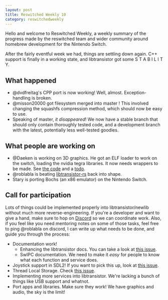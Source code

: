 ```yaml
---
layout: post
title: Reswitched Weekly 10
category: reswitchedweekly
---
```


Hello and welcome to Reswitched Weekly, a weekly summary of the progress
made by the reswitched team and wider community around homebrew development for
the Nintendo Switch.

After the fairly eventful week we had, things are settling down again. C++
support is finally in a working state, and libtransistor got some
S T A B I L I T Y.

## What happened

- @dvdfreitag's CPP port is now working! Well, almost. Exception-handling is
  broken.
- @misson20000 got filesystem merged into master ! This involved changing the
  squashfs compression method, which should now be easy to use.
- Speaking of master, *it disappeared*! We now have a stable branch that should
  only contain thoroughly tested code, and a development branch with the latest,
  potentially less well-tested goodies.

## What people are working on

- @Daeken is working on 3D graphics. He got an ELF loader to work on the switch,
  loading the nvidia tegra libraries. It now needs wrappers to be made. See [the
  code](https://github.com/daeken/traNVparency) and a
  [todo](https://checkvist.com/checklists/658460-tranvparency?widget=true).
- @roblabla is beating [libtransistor-rs](https://github.com/roblabla/libtransistor-rs)
  back into shape.
- Stary is porting Bochs (an x86 emulator) on the Nintendo Switch.

## Call for participation

Lots of things could be implemented properly into libtransistor/newlib without
much more reverse-engineering. If you're a developer and want to give a hand,
make sure to hop on [Discord](https://discordapp.com/invite/DThbZ7z) so we can
coordinate work. Also, if you feel like you need mentoring notes on some of
those tasks, feel free to ping @roblabla on discord, I can write up what
needs to be done, and guide you through the process:

- Documentation work!
  - Enhancing the libtransistor docs. You can take a look at
    [this issue](https://github.com/reswitched/libtransistor/issues/89).
  - SwIPC documentation. We need to make it *easy* for people to know what each
    function and service does.
- Joystick support in SDL2! If you want to pick this up, look at [this issue](https://github.com/reswitched/sdl-libtransistor/issues/1).
- Thread Local Storage. Check [this issue](https://github.com/reswitched/libtransistor/issues/91).
- Implementing more services into libtransistor. We're lacking a bunch of things
  like USB support and whatnot.
- Port apps and libraries. Make sure they work! We have graphics and audio, the
  sky is the limit!
